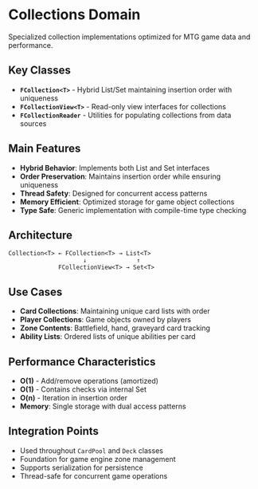 # Collections Domain

Specialized collection implementations optimized for MTG game data and performance.

## Key Classes

- **`FCollection<T>`** - Hybrid List/Set maintaining insertion order with uniqueness
- **`FCollectionView<T>`** - Read-only view interfaces for collections
- **`FCollectionReader`** - Utilities for populating collections from data sources

## Main Features

- **Hybrid Behavior**: Implements both List and Set interfaces
- **Order Preservation**: Maintains insertion order while ensuring uniqueness
- **Thread Safety**: Designed for concurrent access patterns
- **Memory Efficient**: Optimized storage for game object collections
- **Type Safe**: Generic implementation with compile-time type checking

## Architecture

```
Collection<T> ← FCollection<T> → List<T>
                     ↓              ↑
              FCollectionView<T> → Set<T>
```

## Use Cases

- **Card Collections**: Maintaining unique card lists with order
- **Player Collections**: Game objects owned by players
- **Zone Contents**: Battlefield, hand, graveyard card tracking
- **Ability Lists**: Ordered lists of unique abilities per card

## Performance Characteristics

- **O(1)** - Add/remove operations (amortized)
- **O(1)** - Contains checks via internal Set
- **O(n)** - Iteration in insertion order
- **Memory**: Single storage with dual access patterns

## Integration Points

- Used throughout `CardPool` and `Deck` classes
- Foundation for game engine zone management
- Supports serialization for persistence
- Thread-safe for concurrent game operations